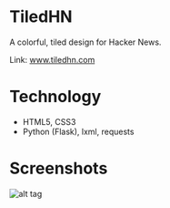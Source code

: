 TiledHN
========

A colorful, tiled design for Hacker News.

Link: www.tiledhn.com

Technology
==========
- HTML5, CSS3
- Python (Flask), lxml, requests

Screenshots
===========
![alt tag](https://raw.github.com/pbjr23/tiled-hn/master/static/screenshots/tiledhn-1.png)
